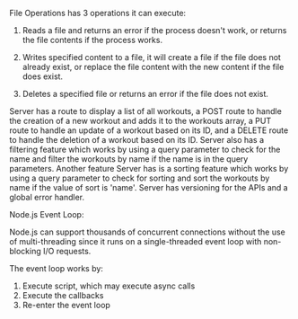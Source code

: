 File Operations has 3 operations it can execute: 

1. Reads a file and returns an error if the process doesn't work, or returns the file contents if the process works.

2. Writes specified content to a file, it will create a file if the file does not already exist,
or replace the file content with the new content if the file does exist.

3. Deletes a specified file or returns an error if the file does not exist.

Server has a route to display a list of all workouts, a POST route to handle the creation of a new workout and adds it to the workouts array, a PUT route to handle an update of a workout based on its ID, and a DELETE route to handle the deletion of a workout based on its ID. Server also has a filtering feature which works by using a query parameter to check for the name and filter the workouts by name if the name is in the query parameters. Another feature Server has is a sorting feature which works by using a query parameter to check for sorting and sort the workouts by name if the value of sort is 'name'. Server has versioning for the APIs and a global error handler.

Node.js Event Loop:

Node.js can support thousands of concurrent connections without the use of multi-threading since it runs on a single-threaded event loop with non-blocking I/O requests.

The event loop works by:

1. Execute script, which may execute async calls
2. Execute the callbacks
3. Re-enter the event loop

